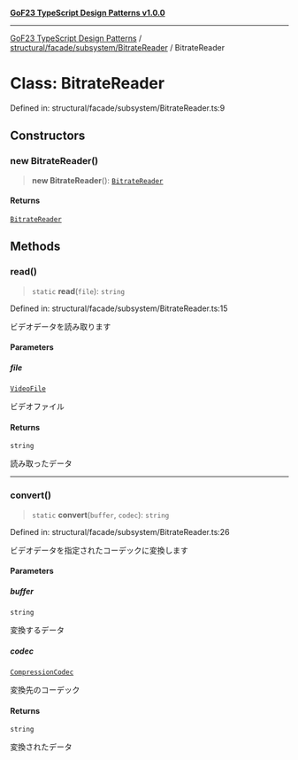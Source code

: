 [**GoF23 TypeScript Design Patterns v1.0.0**](../../../../../README.md)

***

[GoF23 TypeScript Design Patterns](../../../../../README.md) / [structural/facade/subsystem/BitrateReader](../README.md) / BitrateReader

# Class: BitrateReader

Defined in: structural/facade/subsystem/BitrateReader.ts:9

## Constructors

### new BitrateReader()

> **new BitrateReader**(): [`BitrateReader`](BitrateReader.md)

#### Returns

[`BitrateReader`](BitrateReader.md)

## Methods

### read()

> `static` **read**(`file`): `string`

Defined in: structural/facade/subsystem/BitrateReader.ts:15

ビデオデータを読み取ります

#### Parameters

##### file

[`VideoFile`](../../VideoFile/classes/VideoFile.md)

ビデオファイル

#### Returns

`string`

読み取ったデータ

***

### convert()

> `static` **convert**(`buffer`, `codec`): `string`

Defined in: structural/facade/subsystem/BitrateReader.ts:26

ビデオデータを指定されたコーデックに変換します

#### Parameters

##### buffer

`string`

変換するデータ

##### codec

[`CompressionCodec`](../../codecs/CompressionCodec/interfaces/CompressionCodec.md)

変換先のコーデック

#### Returns

`string`

変換されたデータ
